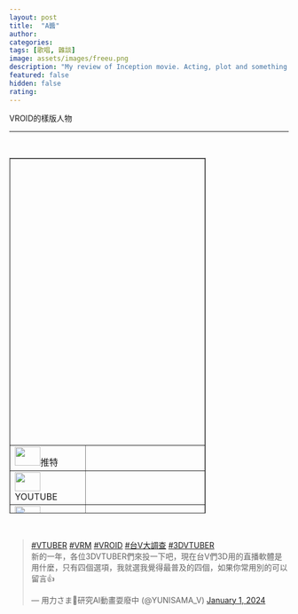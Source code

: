 ```yaml
---
layout: post
title:  "A醬"
author: 
categories: 
tags: [歌唱, 雜談]
image: assets/images/freeu.png
description: "My review of Inception movie. Acting, plot and something else in this short description."
featured: false
hidden: false
rating: 
---
```

VROID的樣版人物
<hr />
<p>&nbsp;</p>

<table style="border-collapse: collapse; width: 70.3075%; height: 641px;" border="1">
<tbody>
<tr style="height: 517px;">
<td style="width: 47.5125%; height: 517px;" colspan="2"><img src="https://i.imgur.com/r6qraMX.png" alt="" width="" height="" /></td>
</tr>
<tr style="height: 24px;">
<td style="width: 14.2515%; height: 24px;"><img src="https://cdn.icon-icons.com/icons2/4029/PNG/512/twitter_x_new_logo_x_rounded_icon_256078.png" alt="" width="46" height="34" />推特</td>
<td style="width: 33.261%; height: 24px;">&nbsp;</td>
</tr>
<tr style="height: 39px;">
<td style="width: 14.2515%; height: 39px;"><img src="https://cdn.icon-icons.com/icons2/4029/PNG/512/twitter_x_new_logo_x_rounded_icon_256078.png" alt="" width="46" height="34" />YOUTUBE</td>
<td style="width: 33.261%; height: 39px;">&nbsp;</td>
</tr>
<tr style="height: 39px;">
<td style="width: 14.2515%; height: 39px;"><img src="https://cdn.icon-icons.com/icons2/4029/PNG/512/twitter_x_new_logo_x_rounded_icon_256078.png" alt="" width="46" height="34" />TWITCH</td>
<td style="width: 33.261%; height: 39px;">&nbsp;</td>
</tr>
<tr style="height: 22px;">
<td style="width: 14.2515%; height: 22px;"><img src="https://cdn.icon-icons.com/icons2/4029/PNG/512/twitter_x_new_logo_x_rounded_icon_256078.png" alt="" width="46" height="34" />其他網站</td>
<td style="width: 33.261%; height: 22px;">&nbsp;</td>
</tr>
<tr>
<td style="width: 47.5125%; text-align: center;" colspan="2">A醬-VROID的樣版人物</td>
</tr>
</tbody>
</table>
<p>&nbsp;</p>

<blockquote class="twitter-tweet"><p lang="zh" dir="ltr"><a href="https://twitter.com/hashtag/VTUBER?src=hash&amp;ref_src=twsrc%5Etfw">#VTUBER</a> <a href="https://twitter.com/hashtag/VRM?src=hash&amp;ref_src=twsrc%5Etfw">#VRM</a> <a href="https://twitter.com/hashtag/VROID?src=hash&amp;ref_src=twsrc%5Etfw">#VROID</a> <a href="https://twitter.com/hashtag/%E5%8F%B0V%E5%A4%A7%E8%AA%BF%E6%9F%A5?src=hash&amp;ref_src=twsrc%5Etfw">#台V大調查</a> <a href="https://twitter.com/hashtag/3DVTUBER?src=hash&amp;ref_src=twsrc%5Etfw">#3DVTUBER</a><br>新的一年，各位3DVTUBER們來投一下吧，現在台V們3D用的直播軟體是用什麼，只有四個選項，我就選我覺得最普及的四個，如果你常用別的可以留言👍</p>&mdash; 用力さま🤖研究AI動畫耍廢中 (@YUNISAMA_V) <a href="https://twitter.com/YUNISAMA_V/status/1741822296900395220?ref_src=twsrc%5Etfw">January 1, 2024</a>